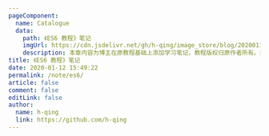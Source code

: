 ```yaml
---
pageComponent:
  name: Catalogue
  data:
    path: 《ES6 教程》笔记
    imgUrl: https://cdn.jsdelivr.net/gh/h-qing/image_store/blog/20200112160453.png
    description: 本章内容为博主在原教程基础上添加学习笔记，教程版权归原作者所有。来源：<a href='https://es6.ruanyifeng.com/' target='_blank'>ES6教程</a>
title: 《ES6 教程》笔记
date: 2020-01-12 15:49:22
permalink: /note/es6/
article: false
comment: false
editLink: false
author:
  name: h-qing
  link: https://github.com/h-qing
---
```

